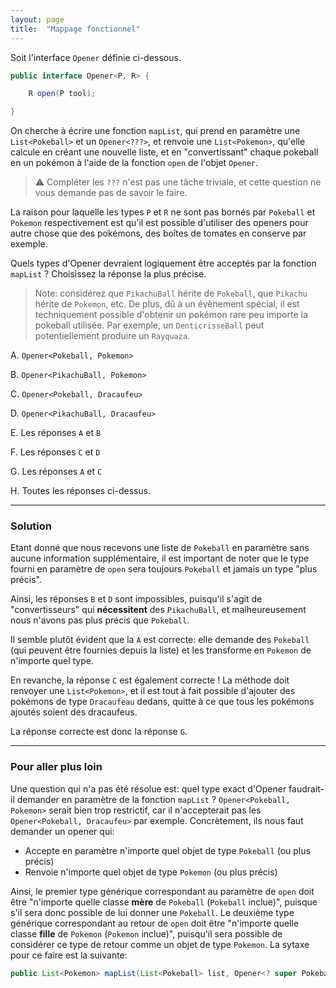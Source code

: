 ```yaml
---
layout: page
title:  "Mappage fonctionnel"
---
```


Soit l'interface `Opener` définie ci-dessous.

```java
public interface Opener<P, R> {

    R open(P tool);

}
```

On cherche à écrire une fonction `mapList`, qui prend en paramètre une `List<Pokeball>` et un `Opener<???>`, et renvoie une `List<Pokemon>`, qu'elle calcule en créant une nouvelle liste, et en "convertissant" chaque pokeball en un pokémon à l'aide de la fonction `open` de l'objet `Opener`. 

> ⚠️ Compléter les `???` n'est pas une tâche triviale, et cette question ne vous demande pas de savoir le faire. 

La raison pour laquelle les types `P` et `R` ne sont pas bornés par `Pokeball` et `Pokemon` respectivement est qu'il est possible d'utiliser des openers pour autre chose que des pokémons, des boîtes de tomates en conserve par exemple.

Quels types d'Opener devraient logiquement être acceptés par la fonction `mapList` ? Choisissez la réponse la plus précise.

> Note: considérez que `PikachuBall` hérite de `Pokeball`, que `Pikachu` hérite de `Pokemon`, etc. De plus, dû à un évènement spécial, il est techniquement possible d'obtenir un pokémon rare peu importe la pokeball utilisée. Par exemple, un `DenticrisseBall` peut potentiellement produire un `Rayquaza`.


A. `Opener<Pokeball, Pokemon>`

B. `Opener<PikachuBall, Pokemon>`

C. `Opener<Pokeball, Dracaufeu>`

D. `Opener<PikachuBall, Dracaufeu>`

E. Les réponses `A` et `B`

F. Les réponses `C` et `D`

G. Les réponses `A` et `C`

H. Toutes les réponses ci-dessus.

***

### Solution

Etant donné que nous recevons une liste de `Pokeball` en paramètre sans aucune information supplémentaire, il est important de noter que le type fourni en paramètre de `open` sera toujours `Pokeball` et jamais un type "plus précis".

Ainsi, les réponses `B` et `D` sont impossibles, puisqu'il s'agit de "convertisseurs" qui **nécessitent** des `PikachuBall`, et malheureusement nous n'avons pas plus précis que `Pokeball`.

Il semble plutôt évident que la `A` est correcte: elle demande des `Pokeball` (qui peuvent être fournies depuis la liste) et les transforme en `Pokemon` de n'importe quel type.

En revanche, la réponse `C` est également correcte ! La méthode doit renvoyer une `List<Pokemon>`, et il est tout à fait possible d'ajouter des pokémons de type `Dracaufeau` dedans, quitte à ce que tous les pokémons ajoutés soient des dracaufeus.

La réponse correcte est donc la réponse `G`.

***

### Pour aller plus loin

Une question qui n'a pas été résolue est: quel type exact d'Opener faudrait-il demander en paramètre de la fonction `mapList` ? `Opener<Pokeball, Pokemon>` serait bien trop restrictif, car il n'accepterait pas les `Opener<Pokeball, Dracaufeu>` par exemple. Concrètement, ils nous faut demander un opener qui:

- Accepte en paramètre n'importe quel objet de type `Pokeball` (ou plus précis)
- Renvoie n'importe quel objet de type `Pokemon` (ou plus précis)

Ainsi, le premier type générique correspondant au paramètre de `open` doit être "n'importe quelle classe **mère** de `Pokeball` (`Pokeball` inclue)", puisque s'il sera donc possible de lui donner une `Pokeball`. Le deuxième type générique correspondant au retour de `open` doit être "n'importe quelle classe **fille** de `Pokemon` (`Pokemon` inclue)", puisqu'il sera possible de considérer ce type de retour comme un objet de type `Pokemon`. La sytaxe pour ce faire est la suivante:

```java
public List<Pokemon> mapList(List<Pokeball> list, Opener<? super Pokeball, ? extends Pokemon> opener) { ... }
```
